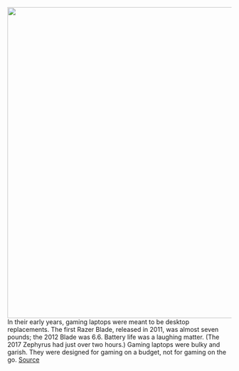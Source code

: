 <img src='https://cdn.vox-cdn.com/thumbor/SOiFg5V6Z3KQuKpChr62WToNuHo=/0x0:1939x1293/1200x675/filters:focal(767x812:1077x1122)/cdn.vox-cdn.com/uploads/chorus_image/image/66573709/awhite_200319_3954_6.0.jpg' width='700px' /><br/>
In their early years, gaming laptops were meant to be desktop replacements. The first Razer Blade, released in 2011, was almost seven pounds; the 2012 Blade was 6.6. Battery life was a laughing matter. (The 2017 Zephyrus had just over two hours.) Gaming laptops were bulky and garish. They were designed for gaming on a budget, not for gaming on the go.
<a href='https://www.theverge.com/2020/3/30/21197761/asus-rog-zephyrus-g14-review-gaming-laptop-specs-features-price'> Source <a/>